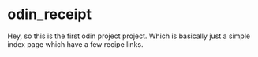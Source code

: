 # odin_receipt

Hey, so this is the first odin project project. Which is basically just a simple index page which have a few recipe links.
